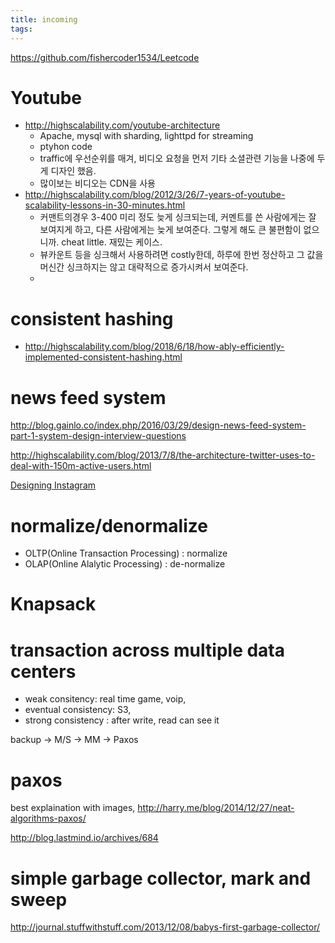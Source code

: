 ```yaml
---
title: incoming
tags:
---
```


https://github.com/fishercoder1534/Leetcode

# Youtube

- http://highscalability.com/youtube-architecture
  - Apache, mysql with sharding, lighttpd for streaming
  - ptyhon code
  - traffic에 우선순위를 매겨, 비디오 요청을 먼저 기타 소셜관련 기능을 나중에 두게 디자인 했음.
  - 많이보는 비디오는 CDN을 사용
- http://highscalability.com/blog/2012/3/26/7-years-of-youtube-scalability-lessons-in-30-minutes.html
  - 커맨트의경우 3-400 미리 정도 늦게 싱크되는데, 커멘트를 쓴 사람에게는 잘 보여지게 하고, 다른 사람에게는 늦게 보여준다. 그렇게 해도 큰 불편함이 없으니까. cheat little. 재밌는 케이스.
  - 뷰카운트 등을 싱크해서 사용하려면 costly한데, 하루에 한번 정산하고 그 값을 머신간 싱크하지는 않고 대략적으로 증가시켜서 보여준다.
  - 

# consistent hashing
- http://highscalability.com/blog/2018/6/18/how-ably-efficiently-implemented-consistent-hashing.html




## 

# news feed system

http://blog.gainlo.co/index.php/2016/03/29/design-news-feed-system-part-1-system-design-interview-questions

http://highscalability.com/blog/2013/7/8/the-architecture-twitter-uses-to-deal-with-150m-active-users.html



[Designing Instagram](https://www.educative.io/collection/page/5668639101419520/5649050225344512/5673385510043648)




# normalize/denormalize
- OLTP(Online Transaction Processing) : normalize
- OLAP(Online Alalytic Processing) : de-normalize

# Knapsack



# transaction across multiple data centers

- weak consitency: real time game, voip, 
- eventual consistency: S3, 
- strong consistency : after write, read can see it

backup -> M/S -> MM -> Paxos

# paxos

best explaination with images, http://harry.me/blog/2014/12/27/neat-algorithms-paxos/

http://blog.lastmind.io/archives/684

# simple garbage collector, mark and sweep

http://journal.stuffwithstuff.com/2013/12/08/babys-first-garbage-collector/
